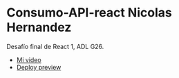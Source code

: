 # Consumo-API-react Nicolas Hernandez

Desafío final de React 1, ADL G26.

- [Mi video](https://youtu.be/PNQIpFQTkXo)
- [Deploy preview](https://lustrous-lolly-b0f073.netlify.app/)
